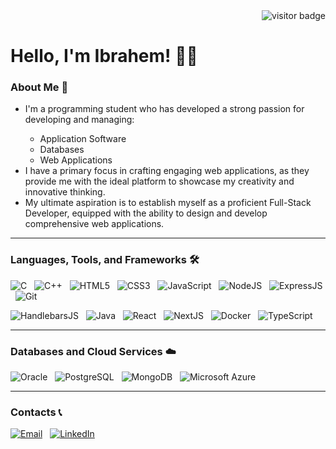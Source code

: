 <div align="right">
  <img src="https://visitor-badge.laobi.icu/badge?page_id=IbrahemElsawy" alt="visitor badge"/>
</div>
<h1>Hello, I'm Ibrahem! 👋🙂</h1>
<div>
  <h3>About Me 🚀</h3>
  <ul>
    <li>I'm a programming student who has developed a strong passion for developing and managing:</li>
    <ul>
      <li>Application Software</li>
      <li>Databases</li>
      <li>Web Applications</li>
    </ul>
    <li>I have a primary focus in crafting engaging web applications, as they provide me with the ideal platform to showcase my creativity and innovative thinking.</li>
    <li>My ultimate aspiration is to establish myself as a proficient Full-Stack Developer, equipped with the ability to design and develop comprehensive web applications.</li>
  </ul>
  <hr>
  <h3>Languages, Tools, and Frameworks 🛠️</h3>
  
  ![C](https://img.shields.io/badge/C-1974D2.svg?style=for-the-badge&logo=c&logoColor=%23FFFFFF)
  &nbsp;
  ![C++](https://img.shields.io/badge/C%2B%2B-1974D2.svg?style=for-the-badge&logo=cplusplus&logoColor=%23FFFFFF)
  &nbsp;
  ![HTML5](https://img.shields.io/badge/HTML5-1974D2.svg?style=for-the-badge&logo=html5&logoColor=%23E34F26)
  &nbsp;
  ![CSS3](https://img.shields.io/badge/CSS3-1974D2.svg?style=for-the-badge&logo=css3&logoColor=%231572B6)
  &nbsp;
  ![JavaScript](https://img.shields.io/badge/JavaScript-1974D2.svg?style=for-the-badge&logo=javascript&logoColor=%23F7DF1E)
  &nbsp;
  ![NodeJS](https://img.shields.io/badge/Node.js-1974D2.svg?style=for-the-badge&logo=nodedotjs&logoColor=%23339933)
  &nbsp;
  ![ExpressJS](https://img.shields.io/badge/Express.js-1974D2.svg?style=for-the-badge&logo=express&logoColor=%23000000)
  &nbsp;
  ![Git](https://img.shields.io/badge/Git-1974D2.svg?style=for-the-badge&logo=git&logoColor=%23F05032)

  ![HandlebarsJS](https://img.shields.io/badge/Handlebars.js-1974D2.svg?style=for-the-badge&logo=handlebarsdotjs&logoColor=%23000000)
  &nbsp;
  ![Java](https://img.shields.io/badge/Java-1974D2.svg?style=for-the-badge&logo=java)
  &nbsp;
  ![React](https://img.shields.io/badge/React-1974D2.svg?style=for-the-badge&logo=react&logoColor=%2361DAFB)
  &nbsp;
  ![NextJS](https://img.shields.io/badge/Next.js-1974D2.svg?style=for-the-badge&logo=nextdotjs&logoColor=%23000000)
  &nbsp;
  ![Docker](https://img.shields.io/badge/Docker-1974D2.svg?style=for-the-badge&logo=docker&logoColor=%232496ED)
  &nbsp;
  ![TypeScript](https://img.shields.io/badge/TypeScript-1974D2.svg?style=for-the-badge&logo=typescript&logoColor=%233178C6)
  <!-- 
    TODO:
    Add this at the end of the semester:
    ![Swift](https://img.shields.io/badge/Swift-1974D2.svg?style=for-the-badge&logo=swift&logoColor=%23F05138)
  -->
  <hr>
  <h3>Databases and Cloud Services ☁️</h3>
  
  ![Oracle](https://img.shields.io/badge/Oracle-1974D2.svg?style=for-the-badge)
  &nbsp;
  ![PostgreSQL](https://img.shields.io/badge/PostgreSQL-1974D2.svg?style=for-the-badge)
  &nbsp;
  ![MongoDB](https://img.shields.io/badge/MongoDB-1974D2.svg?style=for-the-badge&logo=mongodb&logoColor=%2347A248)
  &nbsp;
  ![Microsoft Azure](https://img.shields.io/badge/Microsoft_Azure-1974D2.svg?style=for-the-badge)
  <!-- 
    TODO:
    Add this at the end of the semester:
    ![Amazon AWS](https://img.shields.io/badge/Amazon_AWS-1974D2.svg?style=for-the-badge&logo=amazonaws&logoColor=%23232F3E)
  -->
  <hr>
  <h3>Contacts 📞</h3>

  [![Email](https://img.shields.io/badge/Outlook-1974D2.svg?style=for-the-badge)](mailto:ibrahem_e@hotmail.com)
  &nbsp;
  [![LinkedIn](https://img.shields.io/badge/LinkedIn-1974D2.svg?style=for-the-badge&logo=linkedin&logoColor=%230A66C2)](https://www.linkedin.com/in/ielsawy/)
  &nbsp;
</div>
